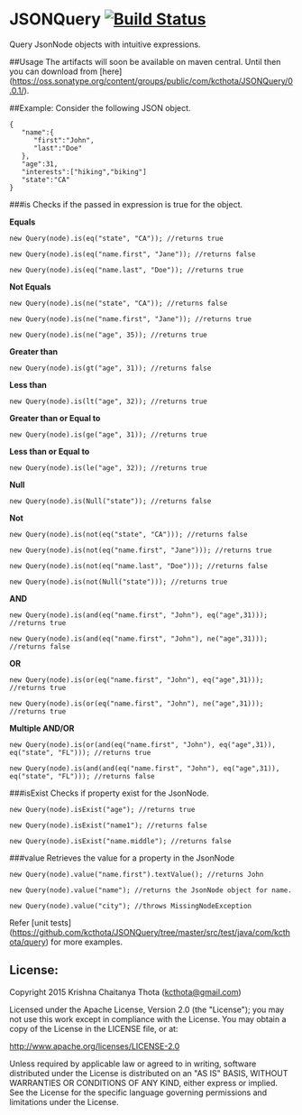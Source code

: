 # JSONQuery [![Build Status](https://travis-ci.org/kcthota/JSONQuery.svg?branch=master)](https://travis-ci.org/kcthota/JSONQuery)

Query JsonNode objects with intuitive expressions.

##Usage
The artifacts will soon be available on maven central. Until then you can download from [here] (https://oss.sonatype.org/content/groups/public/com/kcthota/JSONQuery/0.0.1/).

<!--
```
<dependency>
	<groupId>com.kcthota</groupId>
	<artifactId>JSONQuery</artifactId>
	<version>0.0.1</version>
</dependency>
```
-->

##Example:
Consider the following JSON object.

```
{
   "name":{
      "first":"John",
      "last":"Doe"
   },
   "age":31,
   "interests":["hiking","biking"]
   "state":"CA"
}
```

###is
Checks if the passed in expression is true for the object.

**Equals**
```
new Query(node).is(eq("state", "CA")); //returns true

new Query(node).is(eq("name.first", "Jane")); //returns false

new Query(node).is(eq("name.last", "Doe")); //returns true
```

**Not Equals**

```
new Query(node).is(ne("state", "CA")); //returns false

new Query(node).is(ne("name.first", "Jane")); //returns true

new Query(node).is(ne("age", 35)); //returns true
```

**Greater than**

```
new Query(node).is(gt("age", 31)); //returns false
```

**Less than**

```
new Query(node).is(lt("age", 32)); //returns true
```

**Greater than or Equal to**

```
new Query(node).is(ge("age", 31)); //returns true
```

**Less than or Equal to**

```
new Query(node).is(le("age", 32)); //returns true
```

**Null**

```
new Query(node).is(Null("state")); //returns false
```

**Not**

```
new Query(node).is(not(eq("state", "CA"))); //returns false

new Query(node).is(not(eq("name.first", "Jane"))); //returns true

new Query(node).is(not(eq("name.last", "Doe"))); //returns false

new Query(node).is(not(Null("state"))); //returns true
```

**AND**

```
new Query(node).is(and(eq("name.first", "John"), eq("age",31))); //returns true

new Query(node).is(and(eq("name.first", "John"), ne("age",31))); //returns false
```

**OR**

```
new Query(node).is(or(eq("name.first", "John"), eq("age",31))); //returns true

new Query(node).is(or(eq("name.first", "John"), ne("age",31))); //returns true
```

**Multiple AND/OR**

```
new Query(node).is(or(and(eq("name.first", "John"), eq("age",31)), eq("state", "FL"))); //returns true

new Query(node).is(and(and(eq("name.first", "John"), eq("age",31)), eq("state", "FL"))); //returns false
```

###isExist
Checks if property exist for the JsonNode.

```
new Query(node).isExist("age"); //returns true

new Query(node).isExist("name1"); //returns false

new Query(node).isExist("name.middle"); //returns false

```

###value
Retrieves the value for a property in the JsonNode

```
new Query(node).value("name.first").textValue(); //returns John

new Query(node).value("name"); //returns the JsonNode object for name.

new Query(node).value("city"); //throws MissingNodeException
```

Refer [unit tests] (https://github.com/kcthota/JSONQuery/tree/master/src/test/java/com/kcthota/query) for more examples.

## License:

Copyright 2015 Krishna Chaitanya Thota (kcthota@gmail.com)

Licensed under the Apache License, Version 2.0 (the "License");
you may not use this work except in compliance with the License.
You may obtain a copy of the License in the LICENSE file, or at:

   http://www.apache.org/licenses/LICENSE-2.0

Unless required by applicable law or agreed to in writing, software
distributed under the License is distributed on an "AS IS" BASIS,
WITHOUT WARRANTIES OR CONDITIONS OF ANY KIND, either express or implied.
See the License for the specific language governing permissions and
limitations under the License.